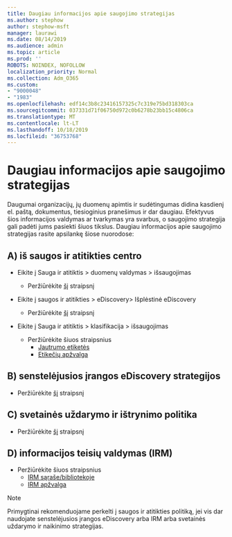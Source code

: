 ```yaml
---
title: Daugiau informacijos apie saugojimo strategijas
ms.author: stephow
author: stephow-msft
manager: laurawi
ms.date: 08/14/2019
ms.audience: admin
ms.topic: article
ms.prod: ''
ROBOTS: NOINDEX, NOFOLLOW
localization_priority: Normal
ms.collection: Adm_O365
ms.custom:
- "9000048"
- "1983"
ms.openlocfilehash: edf14c3b8c23416157325c7c319e75bd318303ca
ms.sourcegitcommit: 037331d71f06750d972c0b6278b23bb15c4806ca
ms.translationtype: MT
ms.contentlocale: lt-LT
ms.lasthandoff: 10/18/2019
ms.locfileid: "36753768"
---
```

# <a name="more-info-about-retention-policies"></a>Daugiau informacijos apie saugojimo strategijas

Daugumai organizacijų, jų duomenų apimtis ir sudėtingumas didina kasdienį el. paštą, dokumentus, tiesioginius pranešimus ir dar daugiau. Efektyvus šios informacijos valdymas ar tvarkymas yra svarbus, o saugojimo strategija gali padėti jums pasiekti šiuos tikslus. Daugiau informacijos apie saugojimo strategijas rasite apsilankę šiose nuorodose:

## <a name="a-from-security-and-compliance-center"></a>A) iš saugos ir atitikties centro

- Eikite į Sauga ir atitiktis > duomenų valdymas > išsaugojimas
  - Peržiūrėkite [šį](https://docs.microsoft.com/office365/securitycompliance/retention-policies) straipsnį

- Eikite į saugos ir atitikties > eDiscovery> Išplėstinė eDiscovery 
  - Peržiūrėkite [šį](https://docs.microsoft.com/office365/securitycompliance/ediscovery-cases) straipsnį

- Eikite į Sauga ir atitiktis > klasifikacija > išsaugojimas
  - Peržiūrėkite šiuos straipsnius
    - [Jautrumo etiketės](https://docs.microsoft.com/office365/securitycompliance/sensitivity-labels)
    - [Etikečių apžvalga](https://docs.microsoft.com/office365/securitycompliance/labels)

## <a name="b-legacy-ediscovery-policies"></a>B) senstelėjusios įrangos eDiscovery strategijos

- Peržiūrėkite [šį](https://support.office.com/article/Set-up-an-eDiscovery-Center-in-SharePoint-Online-A18F8975-AA7F-43B4-A7D6-001D14744D8E) straipsnį

## <a name="c-site-closure-and-deletion-policies"></a>C) svetainės uždarymo ir ištrynimo politika

- Peržiūrėkite [šį](https://support.office.com/article/Use-policies-for-site-closure-and-deletion-A8280D82-27FD-48C5-9ADF-8A5431208BA5) straipsnį  

## <a name="d-information-rights-management-irm"></a>D) informacijos teisių valdymas (IRM)

- Peržiūrėkite šiuos straipsnius
  - [IRM sąraše/bibliotekoje](https://support.office.com/article/apply-information-rights-management-to-a-list-or-library-3bdb5c4e-94fc-4741-b02f-4e7cc3c54aa1)
  - [IRM apžvalga](https://support.office.com/article/create-and-apply-information-management-policies-eb501fe9-2ef6-4150-945a-65a6451ee9e9)

> [!Note]
> Primygtinai rekomenduojame perkelti į saugos ir atitikties politiką, jei vis dar naudojate senstelėjusios įrangos eDiscovery arba IRM arba svetainės uždarymo ir naikinimo strategijas.

